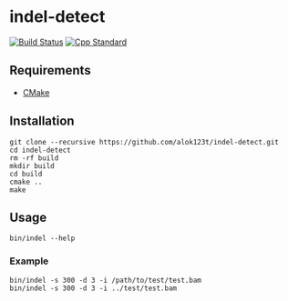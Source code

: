 # indel-detect

[![Build Status](https://travis-ci.com/alok123t/indel-detect.svg?token=4hAKK2irggAzvcM7yK4z&branch=master)](https://travis-ci.com/alok123t/indel-detect)
[![Cpp Standard](https://img.shields.io/badge/C%2B%2B-11-blue.svg)](https://en.wikipedia.org/wiki/C%2B%2B11)

## Requirements
* [CMake](https://cmake.org/download/)

## Installation
```shell
git clone --recursive https://github.com/alok123t/indel-detect.git
cd indel-detect
rm -rf build
mkdir build
cd build
cmake ..
make
```

## Usage
```shell
bin/indel --help
```
### Example
```shell
bin/indel -s 300 -d 3 -i /path/to/test/test.bam
bin/indel -s 300 -d 3 -i ../test/test.bam
```
